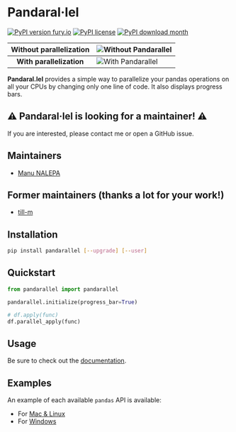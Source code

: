 # Pandaral·lel

[![PyPI version fury.io](https://badge.fury.io/py/pandarallel.svg)](https://pypi.python.org/pypi/pandarallel/)
[![PyPI license](https://img.shields.io/pypi/l/pandarallel.svg)](https://pypi.python.org/pypi/pandarallel/)
[![PyPI download month](https://img.shields.io/pypi/dm/pandarallel.svg)](https://pypi.python.org/pypi/pandarallel/)

| Without parallelization  | ![Without Pandarallel](https://github.com/nalepae/pandarallel/blob/master/docs/progress_apply.gif?raw=true)       |
| :----------------------: | ----------------------------------------------------------------------------------------------------------------- |
| **With parallelization** | ![With Pandarallel](https://github.com/nalepae/pandarallel/blob/master/docs/progress_parallel_apply.gif?raw=true) |

**Pandaral.lel** provides a simple way to parallelize your pandas operations on all your
CPUs by changing only one line of code. It also displays progress bars.

## **⚠️ Pandaral·lel is looking for a maintainer! ⚠️**

If you are interested, please contact me or open a GitHub issue.

## Maintainers
- [Manu NALEPA](https://github.com/nalepae)

## Former maintainers (thanks a lot for your work!)
- [till-m](https://github.com/till-m)

## Installation

```bash
pip install pandarallel [--upgrade] [--user]
```

## Quickstart

```python
from pandarallel import pandarallel

pandarallel.initialize(progress_bar=True)

# df.apply(func)
df.parallel_apply(func)
```

## Usage

Be sure to check out the [documentation](https://nalepae.github.io/pandarallel).

## Examples

An example of each available `pandas` API is available:

- For [Mac & Linux](https://github.com/nalepae/pandarallel/blob/master/docs/examples_mac_linux.ipynb)
- For [Windows](https://github.com/nalepae/pandarallel/blob/master/docs/examples_windows.ipynb)
